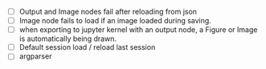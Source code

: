 - [ ] Output and Image nodes fail after reloading from json
- [ ] Image node fails to load if an image loaded during saving.
- [ ] when exporting to jupyter kernel with an output node, a Figure or Image is automatically being drawn.
- [ ] Default session load / reload last session
- [ ] argparser